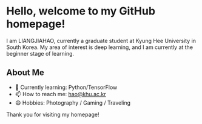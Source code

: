 # Hello, welcome to my GitHub homepage!

I am LIANGJIAHAO, currently a graduate student at Kyung Hee University in South Korea. 
My area of interest is deep learning, and I am currently at the beginner stage of learning.

## About Me
- 🌱 Currently learning: Python/TensorFlow
- 📫 How to reach me: hao@khu.ac.kr
- 😄 Hobbies: Photography / Gaming / Traveling


Thank you for visiting my homepage!
